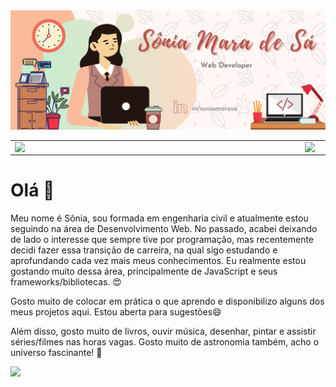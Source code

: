 <img src="/img/soniamarasa.png" />

<center>
<table width="100%">
    <tr >
        <td><img width="450px" align="left" src="https://github-readme-stats.vercel.app/api/top-langs/?username=soniamarasa&hide=html&layout=compact&theme=buefy" /></td>
        <td><img width="450px" align="left" src="https://github-readme-stats.vercel.app/api?username=soniamarasa&theme=buefy"/></td>
    </tr>   
</table>
</center>  



# Olá 👋

Meu nome é Sônia, sou formada em engenharia civil e atualmente estou seguindo na área de Desenvolvimento Web. No passado, acabei deixando de lado o interesse que sempre tive por programação, mas recentemente decidi fazer essa transição de carreira, na qual sigo estudando e aprofundando cada vez mais meus conhecimentos. Eu realmente estou gostando muito dessa área, principalmente de JavaScript e seus frameworks/bibliotecas. 😍

Gosto muito de colocar em prática o que aprendo e disponibilizo alguns dos meus projetos aqui. Estou aberta para sugestões😄

Além disso, gosto muito de livros, ouvir música, desenhar, pintar e assistir séries/filmes nas horas vagas. Gosto muito de astronomia também, acho o universo fascinante! 🤩

<!--
**soniamarasa/soniamarasa** is a ✨ _special_ ✨ repository because its `README.md` (this file) appears on your GitHub profile.

Here are some ideas to get you started:

- 🔭 I’m currently working on ...
- 🌱 I’m currently learning ...
- 👯 I’m looking to collaborate on ...
- 🤔 I’m looking for help with ...
- 💬 Ask me about ...
- 📫 How to reach me: ...
- 😄 Pronouns: ...
- ⚡ Fun fact: ...
-->
![](https://komarev.com/ghpvc/?username=soniamarasa&color=blue&style=flat)
